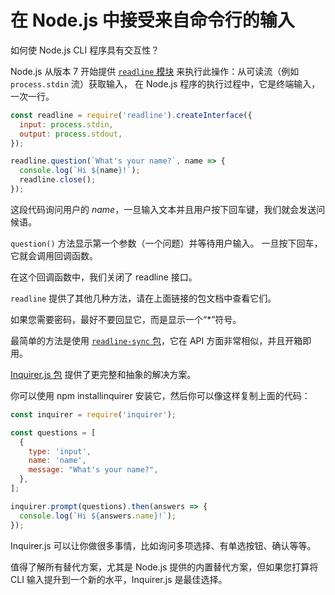 # 在 Node.js 中接受来自命令行的输入

如何使 Node.js CLI 程序具有交互性？

Node.js 从版本 7 开始提供 [`readline` 模块](https://nodejs.org/api/readline.html) 来执行此操作：从可读流（例如 `process.stdin` 流）获取输入， 在 Node.js 程序的执行过程中，它是终端输入，一次一行。

```js
const readline = require('readline').createInterface({
  input: process.stdin,
  output: process.stdout,
});

readline.question(`What's your name?`, name => {
  console.log(`Hi ${name}!`);
  readline.close();
});
```

这段代码询问用户的 *name*，一旦输入文本并且用户按下回车键，我们就会发送问候语。

`question()` 方法显示第一个参数（一个问题）并等待用户输入。 一旦按下回车，它就会调用回调函数。

在这个回调函数中，我们关闭了 readline 接口。

`readline` 提供了其他几种方法，请在上面链接的包文档中查看它们。

如果您需要密码，最好不要回显它，而是显示一个“*”符号。

最简单的方法是使用 [`readline-sync` 包](https://www.npmjs.com/package/readline-sync)，它在 API 方面非常相似，并且开箱即用。

[Inquirer.js 包](https://github.com/SBoudrias/Inquirer.js) 提供了更完整和抽象的解决方案。

你可以使用 npm installinquirer 安装它，然后你可以像这样复制上面的代码：

```js
const inquirer = require('inquirer');

const questions = [
  {
    type: 'input',
    name: 'name',
    message: "What's your name?",
  },
];

inquirer.prompt(questions).then(answers => {
  console.log(`Hi ${answers.name}!`);
});
```

Inquirer.js 可以让你做很多事情，比如询问多项选择、有单选按钮、确认等等。

值得了解所有替代方案，尤其是 Node.js 提供的内置替代方案，但如果您打算将 CLI 输入提升到一个新的水平，Inquirer.js 是最佳选择。